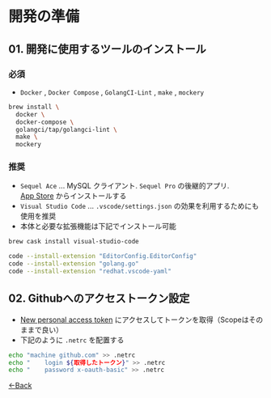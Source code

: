 # 開発の準備

## 01. 開発に使用するツールのインストール

### 必須

- `Docker` , `Docker Compose` , `GolangCI-Lint` , `make` , `mockery`

```bash
brew install \
  docker \
  docker-compose \
  golangci/tap/golangci-lint \
  make \
  mockery
```

### 推奨

- `Sequel Ace` ... MySQL クライアント. `Sequel Pro` の後継的アプリ.  
  [App Store](https://apps.apple.com/us/app/sequel-ace/id1518036000) からインストールする
- `Visual Studio Code` ... `.vscode/settings.json` の効果を利用するためにも使用を推奨
- 本体と必要な拡張機能は下記でインストール可能

```bash
brew cask install visual-studio-code

code --install-extension "EditorConfig.EditorConfig"
code --install-extension "golang.go"
code --install-extension "redhat.vscode-yaml"
```

## 02. Githubへのアクセストークン設定

- [New personal access token](https://github.com/settings/tokens/new?scopes=repo)
  にアクセスしてトークンを取得（Scopeはそのままで良い）
- 下記のように `.netrc` を配置する

```bash
echo "machine github.com" >> .netrc
echo "    login ${取得したトークン}" >> .netrc
echo "    password x-oauth-basic" >> .netrc
```

[←Back](../README.md)
